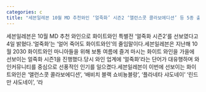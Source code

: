 ```yaml
---
categories: c
title: "세븐일레븐 10월 MD 추천와인 ‘얼죽화’ 시즌2 ‘앨런스콧 콜라보에디션’ 등 5종 출시"
---
```

세븐일레븐은 10월 MD 추천 와인으로 화이트와인 특별전 ‘얼죽화 시즌2’를 선보였다고 4일 밝혔다.‘얼죽화’는 ‘얼어 죽어도 화이트와인’의 줄임말이다.세븐일레븐은 지난해 10월 2030 화이트와인 마니아들을 위해 보통 여름에 즐겨 마시는 화이트 와인을 가을에 선보이는 얼죽화 시즌1을 진행했다.당시 와인 업계에 ‘얼죽화’라는 단어가 대유행하며 와인커뮤니티를 중심으로 선풍적인 인기를 일으켰다.세븐일레븐이 이번에 선보이는 화이트와인은 ‘앨런스콧 콜라보에디션’, ‘배비치 블랙 쇼비뇽블랑’, ‘플라네타 샤도네이’ ‘린드만 샤도네이’, ‘라